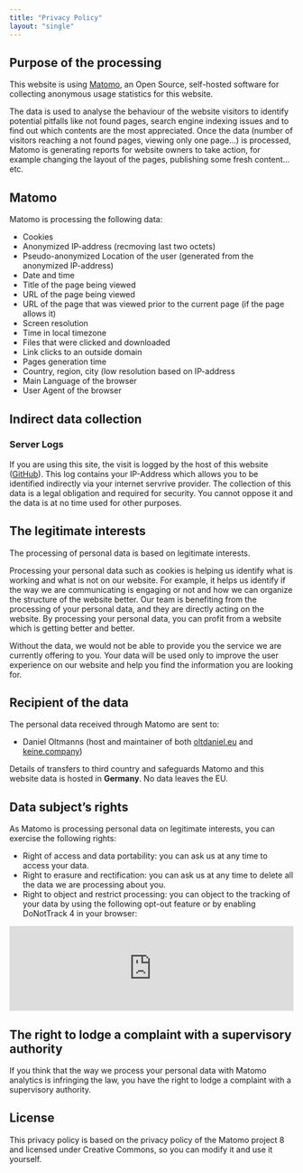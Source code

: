 ```yaml
---
title: "Privacy Policy"
layout: "single"
---
```


## Purpose of the processing
This website is using [Matomo](https://matomo.org/), an Open Source, self-hosted software for collecting anonymous usage statistics for this website.

The data is used to analyse the behaviour of the website visitors to identify potential pitfalls like not found pages, search engine indexing issues and to find out which contents are the most appreciated. Once the data (number of visitors reaching a not found pages, viewing only one page...) is processed, Matomo is generating reports for website owners to take action, for example changing the layout of the pages, publishing some fresh content… etc.

## Matomo
Matomo is processing the following data:

- Cookies
- Anonymized IP-address (recmoving last two octets)
- Pseudo-anonymized Location of the user (generated from the anonymized IP-address)
- Date and time
- Title of the page being viewed
- URL of the page being viewed
- URL of the page that was viewed prior to the current page (if the page allows it)
- Screen resolution
- Time in local timezone
- Files that were clicked and downloaded
- Link clicks to an outside domain
- Pages generation time
- Country, region, city (low resolution based on IP-address
- Main Language of the browser
- User Agent of the browser

## Indirect data collection

### Server Logs
If you are using this site, the visit is logged by the host of this website ([GitHub](https://github.com)). This log contains your IP-Address which allows you to be identified indirectly via your internet servrive provider. The collection of this data is a legal obligation and required for security. You cannot oppose it and the data is at no time used for other purposes.

## The legitimate interests
The processing of personal data is based on legitimate interests.

Processing your personal data such as cookies is helping us identify what is working and what is not on our website. For example, it helps us identify if the way we are communicating is engaging or not and how we can organize the structure of the website better. Our team is benefiting from the processing of your personal data, and they are directly acting on the website. By processing your personal data, you can profit from a website which is getting better and better.

Without the data, we would not be able to provide you the service we are currently offering to you. Your data will be used only to improve the user experience on our website and help you find the information you are looking for.

## Recipient of the data
The personal data received through Matomo are sent to:

- Daniel Oltmanns (host and maintainer of both [oltdaniel.eu](https://oltdaniel.eu) and [keine.company](https://keine.company))

Details of transfers to third country and safeguards Matomo and this website data is hosted in **Germany**. No data leaves the EU.

## Data subject’s rights
As Matomo is processing personal data on legitimate interests, you can exercise the following rights:

- Right of access and data portability: you can ask us at any time to access your data.
- Right to erasure and rectification: you can ask us at any time to delete all the data we are processing about you.
- Right to object and restrict processing: you can object to the tracking of your data by using the following opt-out feature or by enabling DoNotTrack 4 in your browser:

<iframe
        style="border: 0; width: 100%; background: white;"
        src="https://matomo.keine.company/index.php?module=CoreAdminHome&action=optOut&language=en&fontFamily=-apple-system%2CBlinkMacSystemFont%2Csegoe%20ui%2CRoboto%2COxygen%2CUbuntu%2CCantarell%2Copen%20sans%2Chelvetica%20neue%2Csans-serif"
        ></iframe>

## The right to lodge a complaint with a supervisory authority
If you think that the way we process your personal data with Matomo analytics is infringing the law, you have the right to lodge a complaint with a supervisory authority.

## License
This privacy policy is based on the privacy policy of the Matomo project 8 and licensed under Creative Commons, so you can modify it and use it yourself.